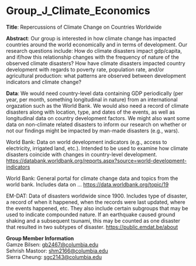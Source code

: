 # Group_J_Climate_Economics

<b>Title</b>: 
Repercussions of Climate Change on Countries Worldwide

<b>Abstract</b>:
Our group is interested in how climate change has impacted countries around the world economically and in terms of development. Our research questions include:
How do climate disasters impact gdp/capita, and if/how this relationship changes with the frequency of nature of the observed climate disasters?
How have climate disasters impacted country development with regards to poverty rate, population rate, and/or agricultural production: what patterns are observed between development indicators and climate change?

<b>Data</b>:
We would need country-level data containing GDP periodically (per year, per month, something longitudinal in nature) from an international orgazation such as the World Bank. We would also need a record of climate disasters along with location, type, and dates of the events, as well as longitudinal data on country development factors. We might also want some data on non-climate related disasters to inform our research on whether or not our findings might be impacted by man-made disasters (e.g., wars).

World Bank: Data on world development indicators (e.g., access to electricity, irrigated land, etc.). Intended to be used to examine how climate disasters coincide with changes in country-level development.
https://databank.worldbank.org/reports.aspx?source=world-development-indicators

World Bank: General portal for climate change data and topics from the world bank. Includes data on …
https://data.worldbank.org/topic/19

EM-DAT: Data of disasters worldwide since 1900. Includes type of disaster, a record of when it happened, when the records were last updated, where the events happened, etc. They also include certain subgroups that may be used to indicate compounded nature. If an earthquake caused ground shaking and a subsequent tsunami, this may be counted as one disaster that resulted in two subtypes of disaster.
https://public.emdat.be/about


<b> Group Member Information </b> <br>
Gamze Bilsen: gb2467@columbia.edu <br>
Sehrish Mastoor: shm2166@columbia.edu <br>
Sierra Cheung: sgc2143@columbia.edu
